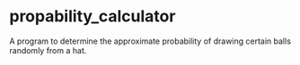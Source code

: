 # propability_calculator
A program to determine the approximate probability of drawing certain balls randomly from a hat.
